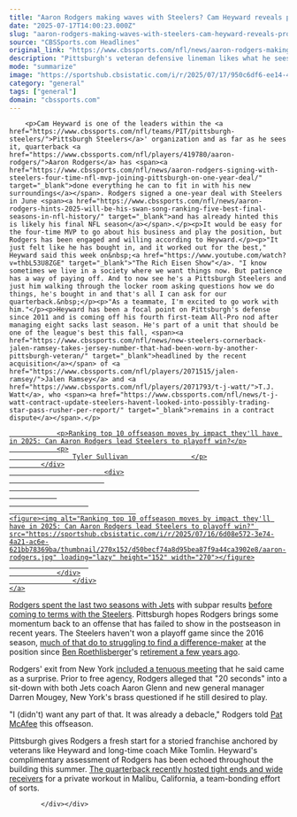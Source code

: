 ```yaml
---
title: "Aaron Rodgers making waves with Steelers? Cam Heyward reveals promising update after QB's first month"
date: "2025-07-17T14:00:23.000Z"
slug: "aaron-rodgers-making-waves-with-steelers-cam-heyward-reveals-promising-update-after-qb's-first-month"
source: "CBSSports.com Headlines"
original_link: "https://www.cbssports.com/nfl/news/aaron-rodgers-making-waves-with-steelers-cam-heyward-reveals-promising-update-after-qbs-first-month/"
description: "Pittsburgh's veteran defensive lineman likes what he sees from the four-time NFL MVP"
mode: "summarize"
image: "https://sportshub.cbsistatic.com/i/r/2025/07/17/950c6df6-ee14-4116-ba00-97473f92e17d/thumbnail/1200x675/d9df1db44f426d948d05feeb12023b9b/aaron-rodgers.png"
category: "general"
tags: ["general"]
domain: "cbssports.com"
---
```

<div id="readability-page-1" class="page"><div>
        
        
                            
                
        <p>Cam Heyward is one of the leaders within the <a href="https://www.cbssports.com/nfl/teams/PIT/pittsburgh-steelers/">Pittsburgh Steelers</a>' organization and as far as he sees it, quarterback <a href="https://www.cbssports.com/nfl/players/419780/aaron-rodgers/">Aaron Rodgers</a> has <span><a href="https://www.cbssports.com/nfl/news/aaron-rodgers-signing-with-steelers-four-time-nfl-mvp-joining-pittsburgh-on-one-year-deal/" target="_blank">done everything he can to fit in with his new surroundings</a></span>. Rodgers signed a one-year deal with Steelers in June <span><a href="https://www.cbssports.com/nfl/news/aaron-rodgers-hints-2025-will-be-his-swan-song-ranking-five-best-final-seasons-in-nfl-history/" target="_blank">and has already hinted this is likely his final NFL season</a></span>.</p><p>It would be easy for the four-time MVP to go about his business and play the position, but Rodgers has been engaged and willing according to Heyward.</p><p>"It just felt like he has bought in, and it worked out for the best," Heyward said this week on&nbsp;<a href="https://www.youtube.com/watch?v=thbL53U8ZGE" target="_blank">"The Rich Eisen Show"</a>. "I know sometimes we live in a society where we want things now. But patience has a way of paying off. And to now see he's a Pittsburgh Steelers and just him walking through the locker room asking questions how we do things, he's bought in and that's all I can ask for our quarterback.&nbsp;</p><p>"As a teammate, I'm excited to go work with him."</p><p>Heyward has been a focal point on Pittsburgh's defense since 2011 and is coming off his fourth first-team All-Pro nod after managing eight sacks last season. He's part of a unit that should be one of the league's best this fall, <span><a href="https://www.cbssports.com/nfl/news/new-steelers-cornerback-jalen-ramsey-takes-jersey-number-that-had-been-worn-by-another-pittsburgh-veteran/" target="_blank">headlined by the recent acquisition</a></span> of <a href="https://www.cbssports.com/nfl/players/2071515/jalen-ramsey/">Jalen Ramsey</a> and <a href="https://www.cbssports.com/nfl/players/2071793/t-j-watt/">T.J. Watt</a>, who <span><a href="https://www.cbssports.com/nfl/news/t-j-watt-contract-update-steelers-havent-looked-into-possibly-trading-star-pass-rusher-per-report/" target="_blank">remains in a contract dispute</a></span>.</p>
        

<a href="https://www.cbssports.com/nfl/news/ranking-top-10-offseason-moves-by-impact-theyll-have-in-2025-can-aaron-rodgers-lead-steelers-to-playoff-win/" target="_blank">
        <div>
            <div>
                
                <p>Ranking top 10 offseason moves by impact they'll have in 2025: Can Aaron Rodgers lead Steelers to playoff win?</p>
                <p>
                    Tyler Sullivan                </p>
            </div>
                            <div>
                            
                                                    
                
                        
                                    
    <figure><img alt="Ranking top 10 offseason moves by impact they'll have in 2025: Can Aaron Rodgers lead Steelers to playoff win?" src="https://sportshub.cbsistatic.com/i/r/2025/07/16/6d08e572-3e74-4a21-ac6e-621bb78369ba/thumbnail/270x152/d50becf74a8d95bea87f9a44ca3902e8/aaron-rodgers.jpg" loading="lazy" height="152" width="270"></figure>
                        
                </div>
                    </div>
    </a>
<p>Rodgers spent the last two seasons with <a href="https://www.cbssports.com/nfl/teams/NYJ/new-york-jets/">Jets</a> with subpar results&nbsp;<a href="https://www.cbssports.com/nfl/news/aaron-rodgers-signing-with-steelers-four-time-nfl-mvp-joining-pittsburgh-on-one-year-deal/" target="_blank">before coming to terms with the Steelers</a>. Pittsburgh hopes Rodgers brings some momentum back to an offense that has failed to show in the postseason in recent years. The Steelers haven't won a playoff game since the 2016 season,&nbsp;<a href="https://www.cbssports.com/nfl/news/winners-losers-from-aaron-rodgers-joining-steelers-dk-metcalf-gets-boost-steelers-still-bad/" target="_blank">much of that do to struggling to find a difference-maker</a>&nbsp;at the position since&nbsp;<a href="https://www.cbssports.com/nfl/players/493043/ben-roethlisberger/">Ben Roethlisberger</a>'s&nbsp;<a href="https://www.cbssports.com/nfl/news/ben-roethlisberger-retires-from-the-nfl-after-18-seasons-with-the-steelers/" target="_blank">retirement a few years ago</a>.&nbsp;</p><p>Rodgers' exit from New York <span><a href="https://www.cbssports.com/nfl/news/aaron-rodgers-breaks-silence-qb-sounds-off-on-ugly-jets-exit-steelers-plans-willingness-to-play-for-10m/" target="_blank">included a tenuous meeting</a></span> that he said came as a surprise. Prior to free agency, Rodgers alleged that "20 seconds" into a sit-down with both Jets coach Aaron Glenn and new general manager Darren Mougey, New York's brass questioned if he still desired to play.</p><p>"I (didn't) want any part of that. It was already a debacle," Rodgers told <a href="https://www.cbssports.com/nfl/players/1674129/pat-mcafee/">Pat McAfee</a> this offseason.</p>
        

<p>Pittsburgh gives Rodgers a fresh start for a storied franchise anchored by veterans like Heyward and long-time coach Mike Tomlin. Heyward's complimentary assessment of Rodgers has been echoed throughout the building this summer. <span><a href="https://www.cbssports.com/nfl/news/aaron-rodgers-hosts-several-steelers-teammates-for-private-workouts-ahead-of-training-camp/" target="_blank">The quarterback recently hosted tight ends and wide receivers</a></span> for a private workout in Malibu, California, a team-bonding effort of sorts.</p>


        
            </div></div>